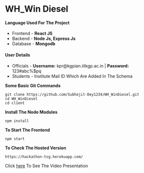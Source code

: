 <h1>WH_Win Diesel</h1>
<h4>Language Used For The Project</h4>
<ul>
  <li>Frontend - <b>React JS</b></li>
  <li>Backend - <b>Node Js, Express Js</b></li>
  <li>Database - <b>Mongodb</b></li>
</ul>

<h4>User Details</h4>
<ul>
  <li>Officials - <b>Username:</b> kpr@kgpian.iitkgp.ac.in | <b>Password:</b> 123#abc%$pq</li>
  <li>Students - Institute Mail ID Which Are Added In The Schema</li>
</ul>

<b>Some Basic Git Commands</b>
```
git clone https://github.com/Subhojit-Dey1234/WH_WinDiesel.git
cd WH_WinDiesel
cd client
```
<b>Install The Node Modules</b>
```
npm install
```

<b>To Start The Frontend</b>
```
npm start
```

<b>To Check The Hosted Version</b>
```
https://hackathon-tsg.herokuapp.com/
```

Click [here](https://youtu.be/gf7rx-j8yPk) To See The Video Presentation

